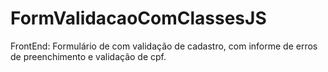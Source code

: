 # FormValidacaoComClassesJS
FrontEnd: Formulário de com validação de cadastro, com informe de erros de preenchimento e validação de cpf.
